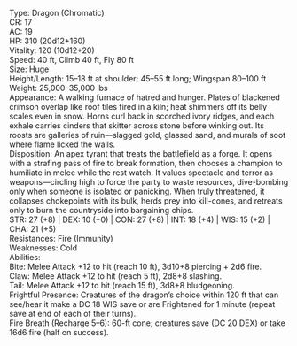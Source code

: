 Type: Dragon (Chromatic)  
CR: 17  
AC: 19  
HP: 310 (20d12+160)  
Vitality: 120 (10d12+20)  
Speed: 40 ft, Climb 40 ft, Fly 80 ft  
Size: Huge  
Height/Length: 15–18 ft at shoulder; 45–55 ft long; Wingspan 80–100 ft  
Weight: 25,000–35,000 lbs  
Appearance: A walking furnace of hatred and hunger. Plates of blackened crimson overlap like roof tiles fired in a kiln; heat shimmers off its belly scales even in snow. Horns curl back in scorched ivory ridges, and each exhale carries cinders that skitter across stone before winking out. Its roosts are galleries of ruin—slagged gold, glassed sand, and murals of soot where flame licked the walls.  
Disposition: An apex tyrant that treats the battlefield as a forge. It opens with a strafing pass of fire to break formation, then chooses a champion to humiliate in melee while the rest watch. It values spectacle and terror as weapons—circling high to force the party to waste resources, dive-bombing only when someone is isolated or panicking. When truly threatened, it collapses chokepoints with its bulk, herds prey into kill-cones, and retreats only to burn the countryside into bargaining chips.  
STR: 27 (+8) | DEX: 10 (+0) | CON: 27 (+8) | INT: 18 (+4) | WIS: 15 (+2) | CHA: 21 (+5)  
Resistances: Fire (Immunity)  
Weaknesses: Cold  
Abilities:  
Bite: Melee Attack +12 to hit (reach 10 ft), 3d10+8 piercing + 2d6 fire.  
Claw: Melee Attack +12 to hit (reach 5 ft), 2d8+8 slashing.  
Tail: Melee Attack +12 to hit (reach 15 ft), 3d8+8 bludgeoning.  
Frightful Presence: Creatures of the dragon’s choice within 120 ft that can see/hear it make a DC 18 WIS save or are Frightened for 1 minute (repeat save at end of each of their turns).  
Fire Breath (Recharge 5–6): 60-ft cone; creatures save (DC 20 DEX) or take 16d6 fire (half on success).